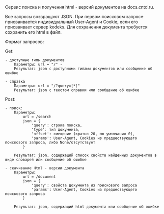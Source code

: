 Сервис поиска и получения html - версий документов на docs.cntd.ru. 

Все запросы возвращают JSON. 
При первом поисковом запросе присваивается индивидуальный User-Agent и Cookie, если его присваивает сервер kodeks. 
Для сохранения документа требуется сохранить его html в файл.

Формат запросов:

Get:
    
    - доступные типы документов
        Параметры: url = "/" - 
        Результат: json с доступными типами документов или сообщение об ошибке
    
    - справка
        Параметры: url = "/?query=[*]" 
        Результат: json с текстом справки или сообщение об ошибке

Post:

    - поиск:
        Параметры:
            url = /search
            json = {
                'query': строка поиска,
                'type': тип документа,
                'offset': смещение (кратно 20, по умолчанию 0),
                'params': User-Agent, Cookies из предшествующего поискового запроса, либо None/отсутствует 
            }
        
        Результат: json, содержащий список свойств найденных документов в виде словарей или сообщение об ошибке
    
    - скачивание Html - версии документа
        Параметры:
            url = /document
            json = {
                'query': свойста документа из поискового запроса
                'params': User-Agent, Cookies из предшествующего поискового запроса
            }
        
        Результат: json, содержащий html документа или сообщение об ошибке

